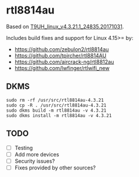 # rtl8814au

Based on [T9UH_linux_v4.3.21.1_24835.20171031](https://static.tp-link.com/2018/201805/20180508/Archer%20T9UH_180428_Linux_beta.zip).

Includes build fixes and support for Linux 4.15>= by:
* https://github.com/zebulon2/rtl8814au
* https://github.com/tpircher/rtl8814AU
* https://github.com/aircrack-ng/rtl8812au
* https://github.com/lwfinger/rtlwifi_new

## DKMS

```
sudo rm -rf /usr/src/rtl8814au-4.3.21
sudo cp -R . /usr/src/rtl8814au-4.3.21
sudo dkms build -m rtl8814au -v 4.3.21
sudo dkms install -m rtl8814au -v 4.3.21
```

## TODO
- [ ] Testing
- [ ] Add more devices
- [ ] Security issues?
- [ ] Fixes provided by other sources?
